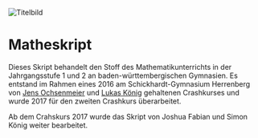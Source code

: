 ![Titelbild](https://user-images.githubusercontent.com/5368029/30338990-d727b776-97ed-11e7-81a0-ef1d16917881.png)

# Matheskript

Dieses Skript behandelt den Stoff des Mathematikunterrichts in der Jahrgangsstufe 1 und 2 
an baden-württembergischen Gymnasien. Es entstand im Rahmen eines 2016 am Schickhardt-Gymnasium 
Herrenberg von [Jens Ochsenmeier](https://github.com/Jintzo) und [Lukas König](https://github.com/lukaskkoenig) 
gehaltenen Crashkurses und wurde 2017 für den zweiten Crashkurs überarbeitet. 

Ab dem Crahskurs 2017 wurde das Skript von Joshua Fabian und Simon König weiter bearbeitet.
